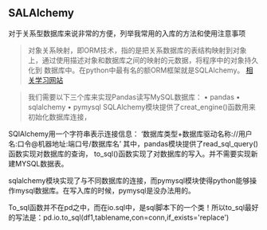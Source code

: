 ## SALAlchemy
对于关系型数据库来说非常的方便，列举我常用的入库的方法和使用注意事项

> 对象关系映射，即ORM技术，指的是把关系数据库的表结构映射到对象上，通过使用描述对象和数据库之间的映射的元数据，将程序中的对象持久化到
数据库中。在python中最有名的额ORM框架就是SQLAlchemy。
[相关学习网站](https://www.cnblogs.com/fuqia/p/8996033.html)

>我们需要以下三个库来实现Pandas读写MySQL数据库：
	• pandas
	• sqlalchemy
	• pymysql
SQLAlchemy模块提供了creat_engine()函数用来初始化数据库连接，

SQlAlchemy用一个字符串表示连接信息：
‘数据库类型+数据库驱动名称://用户名:口令@机器地址:端口号/数据库名’
其中，pandas模块提供了read_sql_query()函数实现对数据库的查询，
to_sql()函数实现了对数据库的写入。并不需要实现新建MYSQL数据表。

sqlalchemy模块实现了与不同数据库的连接，而pymysql模块使得python能够操作mysql数据库。在写入库的时候，pymysql是没办法用的。

To_sql函数并不在pd之中，而在io.sql中，是sql脚本下的一个类！所以to_sql最好的写法是：pd.io.to_sql(df1,tablename,con=conn,if_exists='replace')
